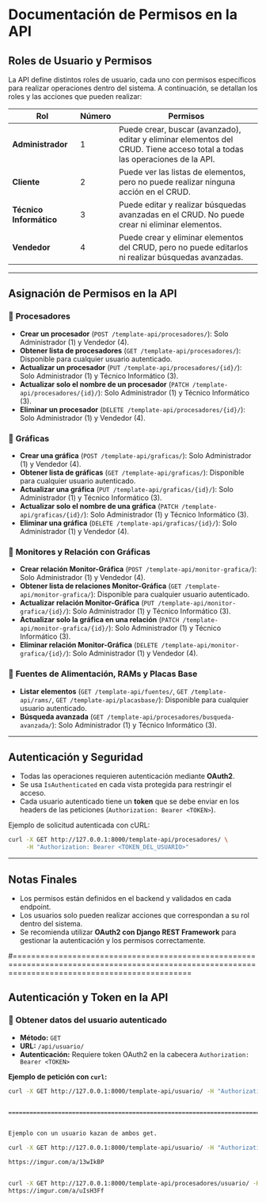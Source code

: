 # Documentación de Permisos en la API

## **Roles de Usuario y Permisos**

La API define distintos roles de usuario, cada uno con permisos específicos para realizar operaciones dentro del sistema. A continuación, se detallan los roles y las acciones que pueden realizar:

| **Rol**                 | **Número** | **Permisos** |
|--------------------------|------------|--------------|
| **Administrador**       | 1          | Puede crear, buscar (avanzado), editar y eliminar elementos del CRUD. Tiene acceso total a todas las operaciones de la API. |
| **Cliente**            | 2          | Puede ver las listas de elementos, pero no puede realizar ninguna acción en el CRUD. |
| **Técnico Informático** | 3          | Puede editar y realizar búsquedas avanzadas en el CRUD. No puede crear ni eliminar elementos. |
| **Vendedor**           | 4          | Puede crear y eliminar elementos del CRUD, pero no puede editarlos ni realizar búsquedas avanzadas. |

---

## **Asignación de Permisos en la API**

### 📌 **Procesadores**
- **Crear un procesador** (`POST /template-api/procesadores/`): Solo Administrador (1) y Vendedor (4).
- **Obtener lista de procesadores** (`GET /template-api/procesadores/`): Disponible para cualquier usuario autenticado.
- **Actualizar un procesador** (`PUT /template-api/procesadores/{id}/`): Solo Administrador (1) y Técnico Informático (3).
- **Actualizar solo el nombre de un procesador** (`PATCH /template-api/procesadores/{id}/`): Solo Administrador (1) y Técnico Informático (3).
- **Eliminar un procesador** (`DELETE /template-api/procesadores/{id}/`): Solo Administrador (1) y Vendedor (4).

### 📌 **Gráficas**
- **Crear una gráfica** (`POST /template-api/graficas/`): Solo Administrador (1) y Vendedor (4).
- **Obtener lista de gráficas** (`GET /template-api/graficas/`): Disponible para cualquier usuario autenticado.
- **Actualizar una gráfica** (`PUT /template-api/graficas/{id}/`): Solo Administrador (1) y Técnico Informático (3).
- **Actualizar solo el nombre de una gráfica** (`PATCH /template-api/graficas/{id}/`): Solo Administrador (1) y Técnico Informático (3).
- **Eliminar una gráfica** (`DELETE /template-api/graficas/{id}/`): Solo Administrador (1) y Vendedor (4).

### 📌 **Monitores y Relación con Gráficas**
- **Crear relación Monitor-Gráfica** (`POST /template-api/monitor-grafica/`): Solo Administrador (1) y Vendedor (4).
- **Obtener lista de relaciones Monitor-Gráfica** (`GET /template-api/monitor-grafica/`): Disponible para cualquier usuario autenticado.
- **Actualizar relación Monitor-Gráfica** (`PUT /template-api/monitor-grafica/{id}/`): Solo Administrador (1) y Técnico Informático (3).
- **Actualizar solo la gráfica en una relación** (`PATCH /template-api/monitor-grafica/{id}/`): Solo Administrador (1) y Técnico Informático (3).
- **Eliminar relación Monitor-Gráfica** (`DELETE /template-api/monitor-grafica/{id}/`): Solo Administrador (1) y Vendedor (4).

### 📌 **Fuentes de Alimentación, RAMs y Placas Base**
- **Listar elementos** (`GET /template-api/fuentes/`, `GET /template-api/rams/`, `GET /template-api/placasbase/`): Disponible para cualquier usuario autenticado.
- **Búsqueda avanzada** (`GET /template-api/procesadores/busqueda-avanzada/`): Solo Administrador (1) y Técnico Informático (3).

---

## **Autenticación y Seguridad**
- Todas las operaciones requieren autenticación mediante **OAuth2**.
- Se usa `IsAuthenticated` en cada vista protegida para restringir el acceso.
- Cada usuario autenticado tiene un **token** que se debe enviar en los headers de las peticiones (`Authorization: Bearer <TOKEN>`).

Ejemplo de solicitud autenticada con cURL:
```sh
curl -X GET http://127.0.0.1:8000/template-api/procesadores/ \
     -H "Authorization: Bearer <TOKEN_DEL_USUARIO>"
```

---

## **Notas Finales**
- Los permisos están definidos en el backend y validados en cada endpoint.
- Los usuarios solo pueden realizar acciones que correspondan a su rol dentro del sistema.
- Se recomienda utilizar **OAuth2 con Django REST Framework** para gestionar la autenticación y los permisos correctamente.

#===================================================================================================================================================


## Autenticación y Token en la API

### 📌 Obtener datos del usuario autenticado
- **Método:** `GET`
- **URL:** `/api/usuario/`
- **Autenticación:** Requiere token OAuth2 en la cabecera `Authorization: Bearer <TOKEN>`

**Ejemplo de petición con `curl`:**
```bash
curl -X GET http://127.0.0.1:8000/template-api/usuario/ -H "Authorization: Bearer TU_ACCESS_TOKEN"


===================================================================================================================================================


Ejemplo con un usuario kazan de ambos get.

curl -X GET http://127.0.0.1:8000/template-api/usuario/ -H "Authorization: Bearer CWSWUHQBXTK7w3CNl5CFkg0SVTUAgn"

https://imgur.com/a/13wIkBP


curl -X GET http://127.0.0.1:8000/template-api/procesadores/usuario/ -H "Authorization: Bearer CWSWUHQBXTK7w3CNl5CFkg0SVTUAgn"
https://imgur.com/a/uIsH3Ff


